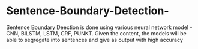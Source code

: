 # Sentence-Boundary-Detection-

Sentence Boundary Deection is done using various neural network model - CNN, BILSTM, LSTM, CRF, PUNKT. Given the content, the models will be able to segregate into sentences and give as output with high accuracy <br>
